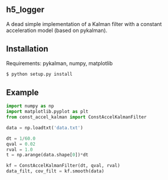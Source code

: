 ## h5_logger 

A dead simple implementation of a Kalman filter with a constant acceleration model (based on pykalman).


## Installation

Requirements: pykalman, numpy, matplotlib 

```bash
$ python setup.py install 

```


## Example

``` python
import numpy as np
import matplotlib.pyplot as plt
from const_accel_kalman import ConstAccelKalmanFilter

data = np.loadtxt('data.txt')

dt = 1/60.0 
qval = 0.02
rval = 1.0
t = np.arange(data.shape[0])*dt

kf = ConstAccelKalmanFilter(dt, qval, rval) 
data_filt, cov_filt = kf.smooth(data)

```





